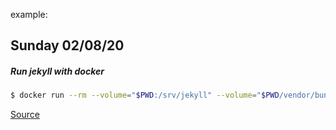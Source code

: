 example:
## Sunday 02/08/20
##### Run jekyll with docker
```bash
$ docker run --rm --volume="$PWD:/srv/jekyll" --volume="$PWD/vendor/bundle:/usr/local/bundle" --env JEKYLL_ENV=development -p 4000:4000 jekyll/jekyll:3.8 jekyll serve
```
[Source](https://dev.to/michael/compile-a-jekyll-project-without-installing-jekyll-or-ruby-by-using-docker-4184)
